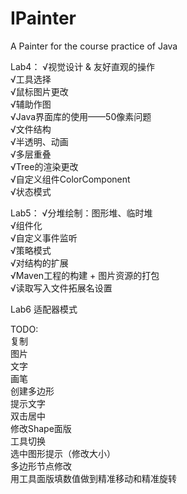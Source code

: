 # IPainter
A Painter for the course practice of Java

Lab4：
√视觉设计 & 友好直观的操作  
√工具选择  
√鼠标图片更改  
√辅助作图  
√Java界面库的使用——50像素问题  
√文件结构  
√半透明、动画  
√多层重叠  
√Tree的渲染更改  
√自定义组件ColorComponent  
√状态模式

Lab5：
√分堆绘制：图形堆、临时堆  
√组件化  
√自定义事件监听  
√策略模式  
√对结构的扩展    
√Maven工程的构建 + 图片资源的打包  
√读取写入文件拓展名设置  


Lab6 适配器模式


TODO:  
复制  
图片  
文字  
画笔  
创建多边形  
提示文字  
双击居中  
修改Shape面版  
工具切换  
选中图形提示（修改大小）  
多边形节点修改  
用工具面版填数值做到精准移动和精准旋转  